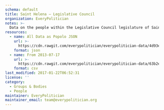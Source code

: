 ```yaml
---
schema: default
title: Saint Helena — Legislative Council
organization: EveryPolitician
notes: >-
  Data on the people within the Legislative Council legislature of Saint Helena.
resources:
  - name: All Data as Popolo JSON
    url: >-
      https://cdn.rawgit.com/everypolitician/everypolitician-data/4d93e369d545909a4fce75b3596a36486d3fd79b/data/Saint_Helena/Legislative_Council/ep-popolo-v1.0.json
    format: json
  - name: From 2013-07-17
    url: >-
      https://cdn.rawgit.com/everypolitician/everypolitician-data/63b2e3ed2ce7c6d37d6062cf0f0b3a3aa801a881/data/Saint_Helena/Legislative_Council/term-2013.csv
    format: csv
last_modified: 2017-01-22T06:52:31
license: ''
category:
  - Groups & Bodies
  - People
maintainer: EveryPolitician
maintainer_email: team@everypolitician.org
---
```

